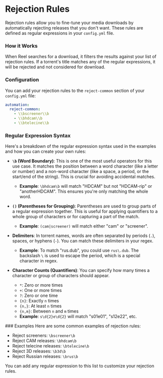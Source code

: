 # Rejection Rules

Rejection rules allow you to fine-tune your media downloads by automatically rejecting releases that you don't want. These rules are defined as regular expressions in your `config.yml` file.

### How it Works

When Reel searches for a download, it filters the results against your list of rejection rules. If a torrent's title matches any of the regular expressions, it will be rejected and not considered for download.

### Configuration

You can add your rejection rules to the `reject-common` section of your `config.yml` file:

```yaml
automation:
  reject-common:
    - \\bscreener\\b
    - \\bhdcam\\b
    - \\btelecine\\b
```

### Regular Expression Syntax

Here's a breakdown of the regular expression syntax used in the examples and how you can create your own rules:

* **`\b` (Word Boundary)**: This is one of the most useful operators for this use case. It matches the position between a word character (like a letter or number) and a non-word character (like a space, a period, or the start/end of the string). This is crucial for avoiding accidental matches.
    * **Example**: `\bhdcam\b` will match "HDCAM" but not "HDCAM-rip" or "anotherHDCAM". This ensures you're only matching the whole word.

* **`()` (Parentheses for Grouping)**: Parentheses are used to group parts of a regular expression together. This is useful for applying quantifiers to a whole group of characters or for capturing a part of the match.
    * **Example**: `(cam|screener)` will match either "cam" or "screener".

* **Delimiters**: In torrent names, words are often separated by periods (`.`), spaces, or hyphens (`-`). You can match these delimiters in your regex.
    * **Example**: To match "rus.dub", you could use `rus\.dub`. The backslash `\` is used to escape the period, which is a special character in regex.

* **Character Counts (Quantifiers)**: You can specify how many times a character or group of characters should appear.
    * `*`: Zero or more times
    * `+`: One or more times
    * `?`: Zero or one time
    * `{n}`: Exactly `n` times
    * `{n,}`: At least `n` times
    * `{n,m}`: Between `n` and `m` times
    * **Example**: `s\d{2}e\d{2}` will match "s01e01", "s12e22", etc.

### Examples
Here are some common examples of rejection rules:

- Reject screeners: `\bscreener\b`
- Reject CAM releases: `\bhdcam\b`
- Reject telecine releases: `\btelecine\b`
- Reject 3D releases: `\b3d\b`
- Reject Russian releases: `\brus\b`

You can add any regular expression to this list to customize your rejection rules.